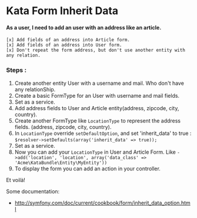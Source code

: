 Kata Form Inherit Data
======================

#### As a user, I need to add an user with an address like an article.

```
[x] Add fields of an address into Article form.
[x] Add fields of an address into User form.
[x] Don't repeat the form address, but don't use another entity with any relation.
```

### Steps :

1. Create another entity User with a username and mail. Who don't have any relationShip.
2. Create a basic FormType for an User with username and mail fields.
3. Set as a service.
4. Add address fields to User and Article entity(address, zipcode, city, country).
5. Create another FormType like `LocationType` to represent the address fields. (address, zipcode, city, country).
6. In `LocationType` override `setDefaultOption`, and set 'inherit_data' to true :
`$resolver->setDefaults(array('inherit_data' => true));`
7. Set as a service.
8. Now you can add your `LocationType` in User and Article Form.
Like `->add('location', 'location', array('data_class' => 'Acme\KataBundle\Entity\MyEntity'))`
9. To display the form you can add an action in your controller.

Et voilà!

Some documentation:

- http://symfony.com/doc/current/cookbook/form/inherit_data_option.html
